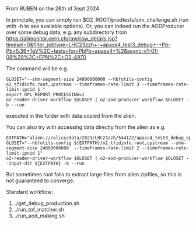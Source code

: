 From RUBEN on the 26th of Sept 2024

In principle, you can simply run $O2_ROOT/prodtests/sim_challenge.sh (run with -h to see available options).
Or, you can indeed run the AODProducer over some debug data, e.g. any subdirectory from https://alimonitor.cern.ch/raw/raw_details.jsp?timesel=0&filter_jobtype=LHC23zzh+-+apass4_test3_debug+-+Pb-Pb+5.36+TeV%2C+tests+for+PbPb+apass4+%28async-v1-01-08%29%2C+EPN%2C+O2-4970

The command will be e.g.

```
GLOSET="--shm-segment-size 24000000000 --hbfutils-config o2_tfidinfo.root,upstream --timeframes-rate-limit 3 --timeframes-rate-limit-ipcid 1 "
export DPL_REPORT_PROCESSING=1
o2-reader-driver-workflow $GLOSET | o2-aod-producer-workflow $GLOSET -b --run
```
executed in the folder with data copied from the alien.

You can also try with accessing data directly from the alien as e.g.

```
EXTPATH="alien:///alice/data/2023/LHC23zzh/544122/apass4_test3_debug_epn/0430/o2_ctf_run00544122_orbit0146990816_tf0000343118_epn136
GLOSET="--hbfutils-config ${EXTPATH}/o2_tfidinfo.root,upstream --shm-segment-size 24000000000  --timeframes-rate-limit 2 --timeframes-rate-limit-ipcid 1"
o2-reader-driver-workflow $GLOSET | o2-aod-producer-workflow $GLOSET --input-dir ${EXTPATH} -b --run
```

But sometimes root fails to extract large files from alien zipfiles, so this is not guaranteed to converge.


Standard workflow:

1. ./get_debug_production.sh
2. ./run_tof_matcher.sh
3. ./run_aod_making.sh
